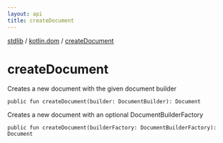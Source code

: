 ```yaml
---
layout: api
title: createDocument
---
```

[stdlib](../index.md) / [kotlin.dom](index.md) / [createDocument](createDocument.md)

# createDocument
Creates a new document with the given document builder
```
public fun createDocument(builder: DocumentBuilder): Document
```
Creates a new document with an optional DocumentBuilderFactory
```
public fun createDocument(builderFactory: DocumentBuilderFactory): Document
```
